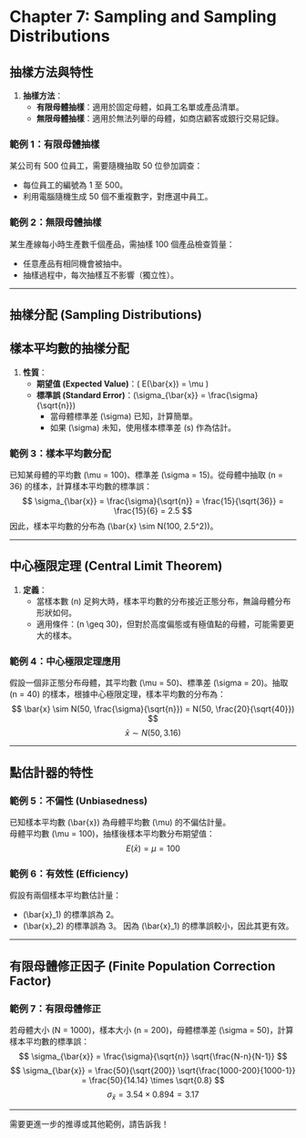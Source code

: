 # Chapter 7: Sampling and Sampling Distributions

## **抽樣方法與特性**  

1. **抽樣方法**：
   - **有限母體抽樣**：適用於固定母體，如員工名單或產品清單。
   - **無限母體抽樣**：適用於無法列舉的母體，如商店顧客或銀行交易記錄。

### **範例 1：有限母體抽樣**

某公司有 500 位員工，需要隨機抽取 50 位參加調查：

- 每位員工的編號為 1 至 500。
- 利用電腦隨機生成 50 個不重複數字，對應選中員工。

### **範例 2：無限母體抽樣**

某生產線每小時生產數千個產品，需抽樣 100 個產品檢查質量：

- 任意產品有相同機會被抽中。
- 抽樣過程中，每次抽樣互不影響（獨立性）。

---

## **抽樣分配 (Sampling Distributions)**  

## **樣本平均數的抽樣分配**  

1. **性質**：
   - **期望值 (Expected Value)**：\( E(\bar{x}) = \mu \)
   - **標準誤 (Standard Error)**：\(\sigma_{\bar{x}} = \frac{\sigma}{\sqrt{n}}\)
     - 當母體標準差 \(\sigma\) 已知，計算簡單。
     - 如果 \(\sigma\) 未知，使用樣本標準差 \(s\) 作為估計。

### **範例 3：樣本平均數分配**

已知某母體的平均數 \(\mu = 100\)、標準差 \(\sigma = 15\)。從母體中抽取 \(n = 36\) 的樣本，計算樣本平均數的標準誤：
$$
\sigma_{\bar{x}} = \frac{\sigma}{\sqrt{n}} = \frac{15}{\sqrt{36}} = \frac{15}{6} = 2.5
$$
因此，樣本平均數的分布為 \(\bar{x} \sim N(100, 2.5^2)\)。

---

## **中心極限定理 (Central Limit Theorem)**  

1. **定義**：
   - 當樣本數 \(n\) 足夠大時，樣本平均數的分布接近正態分布，無論母體分布形狀如何。
   - 適用條件：\(n \geq 30\)，但對於高度偏態或有極值點的母體，可能需要更大的樣本。

### **範例 4：中心極限定理應用**

假設一個非正態分布母體，其平均數 \(\mu = 50\)、標準差 \(\sigma = 20\)。抽取 \(n = 40\) 的樣本，根據中心極限定理，樣本平均數的分布為：
$$
\bar{x} \sim N(50, \frac{\sigma}{\sqrt{n}}) = N(50, \frac{20}{\sqrt{40}})
$$
$$
\bar{x} \sim N(50, 3.16)
$$

---

## **點估計器的特性**  

### **範例 5：不偏性 (Unbiasedness)**

已知樣本平均數 \(\bar{x}\) 為母體平均數 \(\mu\) 的不偏估計量。  
母體平均數 \(\mu = 100\)，抽樣後樣本平均數分布期望值：
$$
E(\bar{x}) = \mu = 100
$$

### **範例 6：有效性 (Efficiency)**

假設有兩個樣本平均數估計量：

- \(\bar{x}_1\) 的標準誤為 2。
- \(\bar{x}_2\) 的標準誤為 3。
因為 \(\bar{x}_1\) 的標準誤較小，因此其更有效。

---

## **有限母體修正因子 (Finite Population Correction Factor)**  

### **範例 7：有限母體修正**

若母體大小 \(N = 1000\)，樣本大小 \(n = 200\)，母體標準差 \(\sigma = 50\)，計算樣本平均數的標準誤：
$$
\sigma_{\bar{x}} = \frac{\sigma}{\sqrt{n}} \sqrt{\frac{N-n}{N-1}}
$$
$$
\sigma_{\bar{x}} = \frac{50}{\sqrt{200}} \sqrt{\frac{1000-200}{1000-1}} = \frac{50}{14.14} \times \sqrt{0.8}
$$
$$
\sigma_{\bar{x}} = 3.54 \times 0.894 = 3.17
$$

---

需要更進一步的推導或其他範例，請告訴我！
